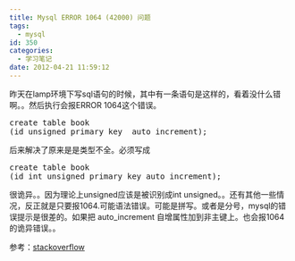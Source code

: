 ```yaml
---
title: Mysql ERROR 1064 (42000) 问题
tags:
  - mysql
id: 350
categories:
  - 学习笔记
date: 2012-04-21 11:59:12
---
```


昨天在lamp环境下写sql语句的时候，其中有一条语句是这样的，看着没什么错啊。。然后执行会报ERROR 1064这个错误。
<pre lang="php">create table book
(id unsigned primary key  auto_increment);
</pre>
后来解决了原来是是类型不全。必须写成
<pre lang="php">
create table book
(id int unsigned primary key auto_increment);</pre>

很诡异。。因为理论上unsigned应该是被识别成int unsigned。。还有其他一些情况，反正就是只要报1064.可能语法错误。可能是拼写。或者是分号，mysql的错误提示是很差的。如果把 auto_increment 自增属性加到非主键上。也会报1064的诡异错误。。

参考：[stackoverflow](http://stackoverflow.com/questions/2758649/unable-create-a-table-error-1064-42000-you-have-an-error-in-your-sql-syntax)